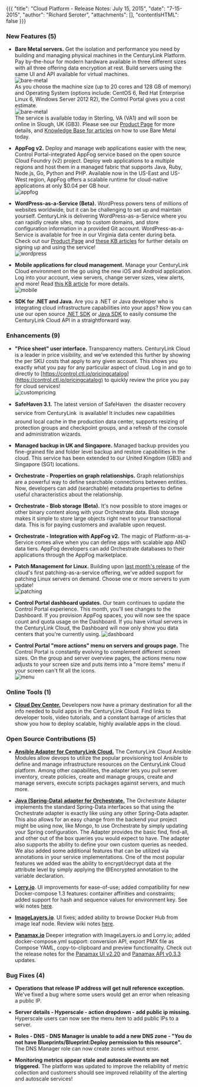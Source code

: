 {{{
"title": "Cloud Platform - Release Notes: July 15, 2015",
"date": "7-15-2015",
"author": "Richard Seroter",
"attachments": [],
"contentIsHTML": false
}}}

### New Features (5)

* __Bare Metal servers.__ Get the isolation and performance you need by building and managing physical machines in the CenturyLink Platform. Pay by-the-hour for modern hardware available in three different sizes with all three offering data encryption at rest. Build servers using the same UI and API available for virtual machines.  
![bare-metal](../../images/2015-07-15_releasenotes1.png)  
As you choose the machine size (up to 20 cores and 128 GB of memory) and Operating System (options include: CentOS 6, Red Hat Enterprise Linux 6, Windows Server 2012 R2), the Control Portal gives you a cost estimate.  
![bare-metal](../../images/2015-07-15_releasenotes2.png)  
The service is available today in Sterling, VA (VA1) and will soon be online in Slough, UK (GB3). Please see our [Product Page](//www.ctl.io/bare-metal/) for more details, and [Knowledge Base for articles](../../Servers/bare-metal-faq.md) on how to use Bare Metal today.

* __AppFog v2.__ Deploy and manage web applications easier with the new, Control Portal-integrated AppFog service based on the open source Cloud Foundry (v2) project. Deploy web applications to a multiple regions and host them in a managed fabric that supports Java, Ruby, Node.js, Go, Python and PHP. Available now in the US-East and US-West region, AppFog offers a scalable runtime for cloud-native applications at only $0.04 per GB hour.  
![appfog](../../images/2015-07-15_releasenotes3.png)  

* __WordPress-as-a-Service (Beta).__ WordPress powers tens of millions of websites worldwide, but it can be challenging to set up and maintain yourself. CenturyLink is delivering WordPress-as-a-Service where you can rapidly create sites, map to custom domains, and store configuration information in a provided Git account. WordPress-as-a-Service is available for free in our Virginia data center during beta. Check out our [Product Page](//www.ctl.io/wordpress) and [these KB articles](../../WordPress/getting-started-with-wordpress-as-a-service.md) for further details on signing up and using the service!  
![wordpress](../../images/2015-07-15_releasenotes4.png)

* __Mobile applications for cloud management.__ Manage your CenturyLink Cloud environment on the go using the new iOS and Android application. Log into your account, view servers, change server sizes, view alerts, and more! Read [this KB article](//www.ctl.io/knowledge-base/general/mobile-app-overview-faq/) for more details.  
![mobile](../../images/2015-07-15_releasenotes5.png)

* __SDK for .NET and Java.__ Are you a .NET or Java developer who is integrating cloud infrastructure capabilities into your apps? Now you can use our open source [.NET SDK](//github.com/CenturyLinkCloud/clc-net-sdk) or [Java SDK](//github.com/CenturyLinkCloud/clc-java-sdk) to easily consume the CenturyLink Cloud API in a straightforward way.


### Enhancements (9)

* __"Price sheet" user interface.__ Transparency matters. CenturyLink Cloud is a leader in price visibility, and we've extended this further by showing the per SKU costs that apply to any given account. This shows you exactly what you pay for any particular aspect of cloud. Log in and go to directly to  [https://control.ctl.io/pricingcatalog](https://control.ctl.io/pricingcatalog) to quickly review the price you pay for cloud services!  
![custompricing](../../images/2015-07-15_releasenotes6.png)

* __SafeHaven 3.1.__ The latest version of SafeHaven &#151; the disaster recovery service from CenturyLink &#151; is available! It includes new capabilities around local cache in the production data center, supports resizing of protection groups and checkpoint groups, and a refresh of the console and administration wizards.

* __Managed backup in UK and Singapore.__ Managed backup provides you fine-grained file and folder level backup and restore capabilities in the cloud. This service has been extended to our United Kingdom (GB3) and Singapore (SG1) locations.

* __Orchestrate - Properties on graph relationships.__ Graph relationships are a powerful way to define searchable connections between entities. Now, developers can add (searchable) metadata properties to define useful characteristics about the relationship.

* __Orchestrate - Blob storage (Beta).__ It's now possible to store images or other binary content along with your Orchestrate data. Blob storage makes it simple to store large objects right next to your transactional data. This is for paying customers and available upon request.

* __Orchestrate - Integration with AppFog v2.__ The magic of Platform-as-a-Service comes alive when you can define apps with scalable app AND data tiers. AppFog developers can add Orchestrate databases to their applications through the AppFog marketplace.

* __Patch Management for Linux.__ Building upon [last month's release](2015-06-11-cloud-platform-release-notes.md) of the cloud's first patching-as-a-service offering, we've added support for patching Linux servers on demand. Choose one or more servers to yum update!  
![patching](../../images/2015-07-15_releasenotes7.png)

* __Control Portal dashboard updates.__ Our team continues to update the Control Portal experience. This month, you'll see changes to the Dashboard. If you provision AppFog spaces, you will now see the space count and quota usage on the Dashboard. If you have virtual servers in the CenturyLink Cloud, the Dashboard will now only show you data centers that you're currently using.
![dashboard](../../images/2015-07-15_releasenotes8.png)

* __Control Portal "more actions" menu on servers and groups page.__ The Control Portal is constantly evolving to complement different screen sizes. On the group and server overview pages, the actions menu now adjusts to your screen size and puts items into a "more items" menu if your screen can't fit all the icons.  
![menu](../../images/2015-07-15_releasenotes9.gif)


### Online Tools (1)

* [__Cloud Dev Center.__](//www.ctl.io/developers) Developers now have a primary destination for all the info needed to build apps in the CenturyLink Cloud. Find links to developer tools, video tutorials, and a constant barrage of articles that show you how to deploy scalable, highly available apps in the cloud.


### Open Source Contributions (5)

* [__Ansible Adapter for CenturyLink Cloud.__](//github.com/CenturyLinkCloud/clc-ansible-module) The CenturyLink Cloud Ansible Modules allow devops to utilize the popular provisioning tool Ansible to define and manage infrastructure resources on the CenturyLink Cloud platform. Among other capabilities, the adapter lets you pull server inventory, create policies, create and manage groups, create and manage servers, execute scripts packages against servers, and much more.

* [__Java (Spring-Data) adapter for Orchestrate.__](//github.com/CenturyLinkCloud/clc-adapter-orchestrate) The Orchestrate Adapter implements the standard Spring-Data interfaces so that using the Orchestrate adapter is exactly like using any other Spring-Data adapter.  This also allows for an easy change from the backend your project might be using now, like Mongo, to use Orchestrate by simply updating your Spring configuration. The Adapter provides the basic find, find-all, and other out of the box queries you would expect to have.  The adapter also supports the ability to define your own custom queries as needed.  We also added some additional features that can be utilized via annotations in your service implementations.  One of the most popular features we added was the ability to encrypt/decrypt data at the attribute level by simply applying the @Encrypted annotation to the variable declaration.

* [__Lorry.io__](//lorry.io/). UI improvements for ease-of-use; added compatibility for new Docker-compose 1.3 features: container affinities and constraints; added support for hash and sequence values for environment key. See wiki notes [here](//github.com/CenturyLinkLabs/lorry-ui).

* [__ImageLayers.io__](//imagelayers.io/). UI fixes; added ability to browse Docker Hub from image leaf node. Review wiki notes [here](//github.com/CenturyLinkLabs/imagelayers-graph).

* [__Panamax.io__](//panamax.io/) Deeper integration with ImageLayers.io and Lorry.io; added docker-compose.yml support: conversion API,
export PMX file as Compose YAML, copy-to-clipboard and preview functionality. Check out the release notes for the [Panamax UI v2.20](//github.com/CenturyLinkLabs/panamax-ui/) and [Panamax API v0.3.3](//github.com/CenturyLinkLabs/panamax-api/) updates.

### Bug Fixes (4)

* __Operations that release IP address will get null reference exception.__ We've fixed a bug where some users would get an error when releasing a public IP.

* __Server details - Hyperscale - action dropdown - add public ip missing.__ Hyperscale users can now see the menu item to add public IPs to a server.

* __Roles - DNS - DNS Manager is unable to add a new DNS zone - "You do not have Blueprints/Blueprint:Deploy permission to this resource".__ The DNS Manager role can now create zones without error.

* __Monitoring metrics appear stale and autoscale events are not triggered.__ The platform was updated to improve the reliability of metric collection and customers should see improved reliability of the alerting and autoscale services!
